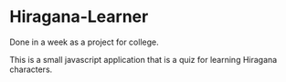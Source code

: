 # Hiragana-Learner
Done in a week as a project for college.

This is a small javascript application that is a quiz for learning Hiragana characters.
